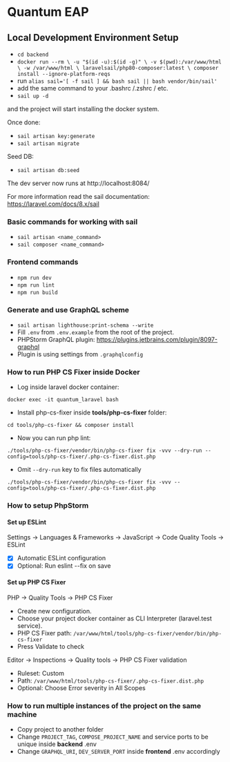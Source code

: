 # Quantum EAP

## Local Development Environment Setup

- `cd backend`
- `docker run --rm \
  -u "$(id -u):$(id -g)" \
  -v $(pwd):/var/www/html \
  -w /var/www/html \
  laravelsail/php80-composer:latest \
  composer install --ignore-platform-reqs`
- run `alias sail='[ -f sail ] && bash sail || bash vendor/bin/sail'`
- add the same command to your .bashrc /.zshrc / etc.
- `sail up -d`

and the project will start installing the docker system.

Once done:
- `sail artisan key:generate`
- `sail artisan migrate`

Seed DB:
- `sail artisan db:seed`
 
The dev server now runs at http://localhost:8084/

For more information read the sail documentation: https://laravel.com/docs/8.x/sail

### Basic commands for working with sail

- `sail artisan <name_command>`
- `sail composer <name_command>`

### Frontend commands

- `npm run dev`
- `npm run lint`
- `npm run build`

### Generate and use GraphQL scheme
- `sail artisan lighthouse:print-schema --write`
- Fill `.env` from `.env.example` from the root of the project. 
- PHPStorm GraphQL plugin: https://plugins.jetbrains.com/plugin/8097-graphql
- Plugin is using settings from `.graphqlconfig` 

### How to run PHP CS Fixer inside Docker

- Log inside laravel docker container: 

`docker exec -it quantum_laravel bash`

- Install php-cs-fixer inside **tools/php-cs-fixer** folder:

`cd tools/php-cs-fixer && composer install`

- Now you can run php lint:

`./tools/php-cs-fixer/vendor/bin/php-cs-fixer fix -vvv --dry-run --config=tools/php-cs-fixer/.php-cs-fixer.dist.php`

- Omit `--dry-run` key to fix files automatically

`./tools/php-cs-fixer/vendor/bin/php-cs-fixer fix -vvv --config=tools/php-cs-fixer/.php-cs-fixer.dist.php`

### How to setup PhpStorm

#### Set up ESLint
Settings → Languages & Frameworks → JavaScript → Code Quality Tools → ESLint

- [x] Automatic ESLint configuration
- [x] Optional: Run eslint --fix on save

#### Set up PHP CS Fixer
PHP → Quality Tools → PHP CS Fixer

- Create new configuration.
- Choose your project docker container as CLI Interpreter (laravel.test service).
- PHP CS Fixer path: `/var/www/html/tools/php-cs-fixer/vendor/bin/php-cs-fixer`
- Press Validate to check

Editor → Inspections → Quality tools → PHP CS Fixer validation

- Ruleset: Custom
- Path: `/var/www/html/tools/php-cs-fixer/.php-cs-fixer.dist.php`
- Optional: Choose Error severity in All Scopes

### How to run multiple instances of the project on the same machine
- Copy project to another folder
- Change `PROJECT_TAG`, `COMPOSE_PROJECT_NAME` and service ports to be unique inside **backend** .env
- Change `GRAPHQL_URI`, `DEV_SERVER_PORT` inside **frontend** .env accordingly